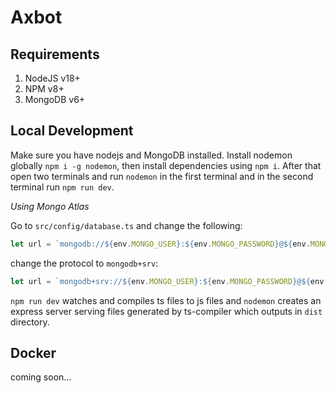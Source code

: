 # Axbot

## Requirements

1. NodeJS v18+
2. NPM v8+
3. MongoDB v6+

## Local Development

Make sure you have nodejs and MongoDB installed. Install nodemon globally `npm i -g nodemon`, then install dependencies using `npm i`. After that open two terminals and run `nodemon` in the first terminal and in the second terminal run `npm run dev`.

*Using Mongo Atlas*

Go to `src/config/database.ts` and change the following:
```ts
let url = `mongodb://${env.MONGO_USER}:${env.MONGO_PASSWORD}@${env.MONGO_HOST}`
```

change the protocol to `mongodb+srv`:
```ts
let url = `mongodb+srv://${env.MONGO_USER}:${env.MONGO_PASSWORD}@${env.MONGO_HOST}`
```


`npm run dev` watches and compiles ts files to js files and `nodemon` creates an express server serving files generated by ts-compiler which outputs in `dist` directory.

## Docker
coming soon...
